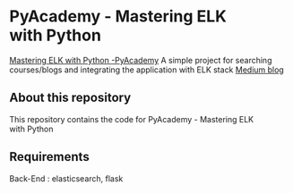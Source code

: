 # PyAcademy - Mastering ELK with Python

[Mastering ELK with Python -PyAcademy](https://medium.com/@ashishmj/mastering-elk-with-python-18ab455e8e05) A simple project for searching courses/blogs and integrating the application with ELK stack
[Medium blog](https://medium.com/@ashishmj/mastering-elk-with-python-18ab455e8e05)

## About this repository

This repository contains the code for PyAcademy - Mastering ELK with Python

## Requirements
                                                                                
Back-End :  elasticsearch, flask 
